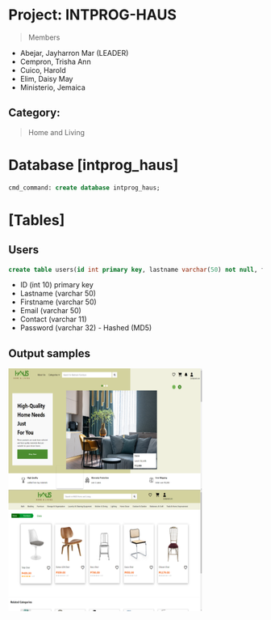 # Project: INTPROG-HAUS
> Members
- Abejar, Jayharron Mar (LEADER)
- Cempron, Trisha Ann
- Cuico, Harold
- Elim, Daisy May
- Ministerio, Jemaica
## Category: 
> Home and Living
# Database [intprog_haus]
```sql
cmd_command: create database intprog_haus;
```
# [Tables]
## Users
```sql
create table users(id int primary key, lastname varchar(50) not null, firstname varchar(50) not null, email varchar(50) not null, contact varchar(11) not null, password varchar(32) not null) engine = innodb;
```
- ID (int 10) primary key
- Lastname (varchar 50)
- Firstname (varchar 50)
- Email (varchar 50)
- Contact (varchar 11)
- Password (varchar 32) - Hashed (MD5)
## Output samples
<img align="left" width="384" height="240" src="https://github.com/jaymar921/intprog-web/blob/master/ProjectFiles/static/images/haus1.png"/>
<img align="left" width="384" height="240" src="https://github.com/jaymar921/intprog-web/blob/master/ProjectFiles/static/images/haus2.png"/>
